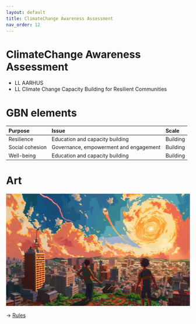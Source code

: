 ```yaml
---
layout: default
title: ClimateChange Awareness Assessment
nav_order: 12
---
```


# ClimateChange Awareness Assessment

* LL AARHUS
* LL Climate Change Capacity Building for Resilient Communities


# GBN elements

| Purpose         | Issue                                  | Scale    |
|:----------------|:---------------------------------------|:---------|
| Resilience      | Education and capacity building        | Building |
| Social cohesion | Governance, empowerment and engagement | Building |
| Well-being      | Education and capacity building        | Building |

# Art

![](art/CCAAs.png)




-> [Rules](rules.md)
